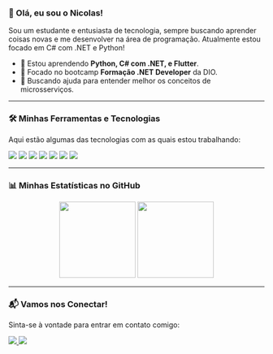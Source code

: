 ### 👋 Olá, eu sou o Nicolas!

<p>Sou um estudante e entusiasta de tecnologia, sempre buscando aprender coisas novas e me desenvolver na área de programação. Atualmente estou focado em C# com .NET e Python!</p>

- 🌱 Estou aprendendo **Python, C# com .NET, e Flutter**.
- 🔭 Focado no bootcamp **Formação .NET Developer** da DIO.
- 🤔 Buscando ajuda para entender melhor os conceitos de microsserviços.

---

### 🛠️ Minhas Ferramentas e Tecnologias

<p>Aqui estão algumas das tecnologias com as quais estou trabalhando:</p>

<p align="left">
  <img src="https://img.shields.io/badge/Python-3776AB?style=for-the-badge&logo=python&logoColor=white" />
  <img src="https://img.shields.io/badge/Flutter-02569B?style=for-the-badge&logo=flutter&logoColor=white" />
  <img src="https://img.shields.io/badge/C%23-239120?style=for-the-badge&logo=c-sharp&logoColor=white" />
  <img src="https://img.shields.io/badge/.NET-512BD4?style=for-the-badge&logo=dotnet&logoColor=white" />
  <img src="https://img.shields.io/badge/Java-ED8B00?style=for-the-badge&logo=openjdk&logoColor=white" />
  <img src="https://img.shields.io/badge/Git-E44C30?style=for-the-badge&logo=git&logoColor=white" />
  <img src="https://img.shields.io/badge/GitHub-181717?style=for-the-badge&logo=github&logoColor=white" />
  <img src_commented="https://img.shields.io/badge/VSCode-007ACC?style=for-the-badge&logo=visual-studio-code&logoColor=white" />
</p>

---

### 📊 Minhas Estatísticas no GitHub

<p align="center">
  <img height="150" src="https://github-readme-stats.vercel.app/api?username=nicolasklayvert&show_icons=true&theme=dracula" />
  <img height="150" src="https://github-readme-stats.vercel.app/api/top-langs/?username=nicolasklayvert&layout=compact&theme=dracula" />
</p>

---

### 📬 Vamos nos Conectar!

<p>Sinta-se à vontade para entrar em contato comigo:</p>

<a href="https://www.linkedin.com/in/nicolas-klayvert-b41927324?lipi=urn%3Ali%3Apage%3Ad_flagship3_profile_view_base_contact_details%3BuCgnBtEHRe%2BojEOPpwJgGw%3D%3D" target="_blank">
  <img src="https://img.shields.io/badge/LinkedIn-0A66C2?style=for-the-badge&logo=linkedin&logoColor=white" />
</a>

<a href="mailto:nicolaskyny@gmail.com" target="_blank">
  <img src="https://img.shields.io/badge/Email-D14836?style=for-the-badge&logo=gmail&logoColor=white" />
</a>
